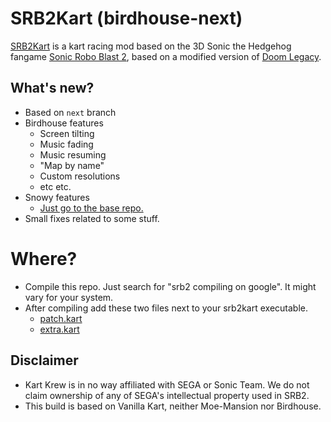 # SRB2Kart (birdhouse-next)

[SRB2Kart](https://srb2.org/mods/) is a kart racing mod based on the 3D Sonic the Hedgehog fangame [Sonic Robo Blast 2](https://srb2.org/), based on a modified version of [Doom Legacy](http://doomlegacy.sourceforge.net/).

## What's new?
- Based on `next` branch
- Birdhouse features
    - Screen tilting
    - Music fading
    - Music resuming
    - "Map by name"
    - Custom resolutions
    - etc etc.
- Snowy features
    - [Just go to the base repo.](https://github.com/JadenArc/Snowy-Kart)
- Small fixes related to some stuff.

# Where?
- Compile this repo. Just search for "srb2 compiling on google". It might vary for your system.
- After compiling add these two files next to your srb2kart executable.
    - [patch.kart](https://cdn.discordapp.com/attachments/845903070222614561/1016885923121725450/patch.kart)
    - [extra.kart](https://cdn.discordapp.com/attachments/845903070222614561/1016885923339845773/extra.kart)

## Disclaimer
- Kart Krew is in no way affiliated with SEGA or Sonic Team. We do not claim ownership of any of SEGA's intellectual property used in SRB2.
- This build is based on Vanilla Kart, neither Moe-Mansion nor Birdhouse.
